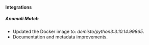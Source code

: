 
#### Integrations

##### Anomali Match

- Updated the Docker image to: *demisto/python3:3.10.14.99865*.
- Documentation and metadata improvements.
